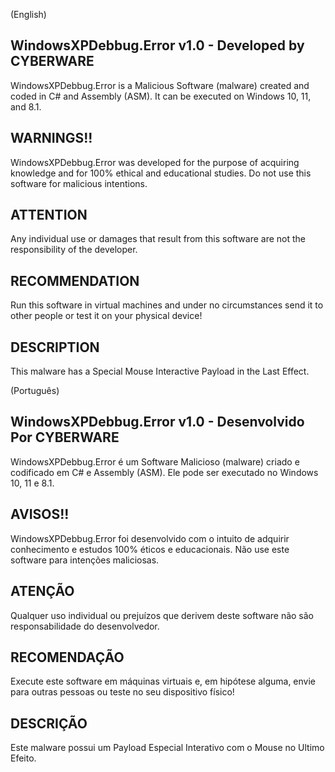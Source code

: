 (English)
## WindowsXPDebbug.Error v1.0 - Developed by CYBERWARE

WindowsXPDebbug.Error is a Malicious Software (malware) created and coded in C# and Assembly (ASM). It can be executed on Windows 10, 11, and 8.1.

## WARNINGS!!

WindowsXPDebbug.Error was developed for the purpose of acquiring knowledge and for 100% ethical and educational studies. Do not use this software for malicious intentions.

## ATTENTION

Any individual use or damages that result from this software are not the responsibility of the developer.

## RECOMMENDATION

Run this software in virtual machines and under no circumstances send it to other people or test it on your physical device!

## DESCRIPTION

This malware has a Special Mouse Interactive Payload in the Last Effect.


(Português)
## WindowsXPDebbug.Error v1.0 - Desenvolvido Por CYBERWARE

WindowsXPDebbug.Error é um Software Malicioso (malware) criado e codificado em C# e Assembly (ASM). Ele pode ser executado no Windows 10, 11 e 8.1.

## AVISOS!!

WindowsXPDebbug.Error foi desenvolvido com o intuito de adquirir conhecimento e estudos 100% éticos e educacionais. Não use este software para intenções maliciosas.

## ATENÇÃO

Qualquer uso individual ou prejuízos que derivem deste software não são responsabilidade do desenvolvedor.

## RECOMENDAÇÃO

Execute este software em máquinas virtuais e, em hipótese alguma, envie para outras pessoas ou teste no seu dispositivo físico!

## DESCRIÇÃO

Este malware possui um Payload Especial Interativo com o Mouse no Ultimo Efeito.

